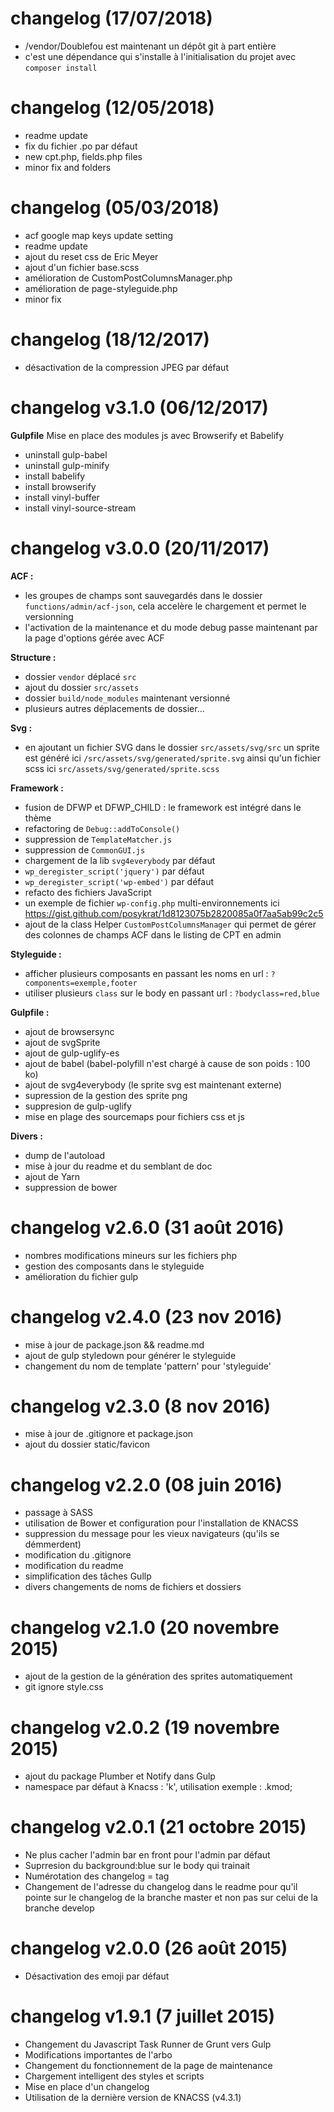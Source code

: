 # changelog  (17/07/2018)

- /vendor/Doublefou est maintenant un dépôt git à part entière
- c'est une dépendance qui s'installe à l'initialisation du projet avec `composer install`

# changelog  (12/05/2018)

- readme update
- fix du fichier .po par défaut
- new cpt.php, fields.php files 
- minor fix and folders 

# changelog  (05/03/2018)

- acf google map keys update setting 
- readme update
- ajout du reset css de Eric Meyer
- ajout d'un fichier base.scss
- amélioration de CustomPostColumnsManager.php
- amélioration de page-styleguide.php
- minor fix

# changelog  (18/12/2017)
- désactivation de la compression JPEG par défaut

# changelog v3.1.0 (06/12/2017)
**Gulpfile**
Mise en place des modules js avec Browserify et Babelify
- uninstall gulp-babel
- uninstall gulp-minify
- install babelify
- install browserify
- install vinyl-buffer
- install vinyl-source-stream

# changelog v3.0.0 (20/11/2017)
**ACF :**
- les groupes de champs sont sauvegardés dans le dossier `functions/admin/acf-json`, cela accelère le chargement et permet le versionning
- l'activation de la maintenance et du mode debug passe maintenant par la page d'options gérée avec ACF

**Structure :**
- dossier `vendor` déplacé `src`
- ajout du dossier `src/assets`
- dossier `build/node_modules` maintenant versionné
- plusieurs autres déplacements de dossier...

**Svg :**
- en ajoutant un fichier SVG dans le dossier `src/assets/svg/src` un sprite est généré ici `/src/assets/svg/generated/sprite.svg` ainsi qu'un fichier scss ici `src/assets/svg/generated/sprite.scss`

**Framework :**
- fusion de DFWP et DFWP_CHILD : le framework est intégré dans le thème
- refactoring de `Debug::addToConsole()`
- suppression de `TemplateMatcher.js`
- suppression de `CommonGUI.js`
- chargement de la lib `svg4everybody` par défaut
- `wp_deregister_script('jquery')` par défaut
- `wp_deregister_script('wp-embed')` par défaut
- refacto des fichiers JavaScript
- un exemple de fichier `wp-config.php` multi-environnements ici https://gist.github.com/posykrat/1d8123075b2820085a0f7aa5ab99c2c5
- ajout de la class Helper `CustomPostColumnsManager` qui permet de gérer des colonnes de champs ACF dans le listing de CPT en admin

**Styleguide :**
- afficher plusieurs composants en passant les noms en url : `?components=exemple,footer`
- utiliser plusieurs `class` sur le body en passant url : `?bodyclass=red,blue`

**Gulpfile :**
- ajout de browsersync
- ajout de svgSprite
- ajout de gulp-uglify-es
- ajout de babel (babel-polyfill n'est chargé à cause de son poids : 100 ko)
- ajout de svg4everybody (le sprite svg est maintenant externe)
- supression de la gestion des sprite png
- suppresion de gulp-uglify
- mise en plage des sourcemaps pour fichiers css et js

**Divers :**
- dump de l'autoload
- mise à jour du readme et du semblant de doc
- ajout de Yarn
- suppression de bower

# changelog v2.6.0 (31 août 2016)
- nombres modifications mineurs sur les fichiers php
- gestion des composants dans le styleguide 
- amélioration du fichier gulp

# changelog v2.4.0 (23 nov 2016)
- mise à jour de package.json && readme.md
- ajout de gulp styledown pour générer le styleguide
- changement du nom de template 'pattern' pour 'styleguide'

# changelog v2.3.0 (8 nov 2016)
- mise à jour de .gitignore et package.json
- ajout du dossier static/favicon

# changelog v2.2.0 (08 juin 2016)
- passage à SASS
- utilisation de Bower et configuration pour l'installation de KNACSS
- suppression du message pour les vieux navigateurs (qu'ils se démmerdent) 
- modification du .gitignore
- modification du readme
- simplification des tâches Gullp
- divers changements de noms de fichiers et dossiers

# changelog v2.1.0 (20 novembre 2015)
- ajout de la gestion de la génération des sprites automatiquement
- git ignore style.css

# changelog v2.0.2 (19 novembre 2015)
- ajout du package Plumber et Notify dans Gulp
- namespace par défaut à Knacss : 'k', utilisation exemple : .kmod;

# changelog v2.0.1 (21 octobre 2015)
- Ne plus cacher l'admin bar en front pour l'admin par défaut
- Suprresion du background:blue sur le body qui trainait
- Numérotation des changelog = tag
- Changement de l'adresse du changelog dans le readme pour qu'il pointe sur le changelog de la branche master et non pas sur celui de la branche develop

# changelog v2.0.0 (26 août 2015)
- Désactivation des emoji par défaut

# changelog v1.9.1 (7 juillet 2015)
- Changement du Javascript Task Runner de Grunt vers Gulp
- Modifications importantes de l'arbo
- Changement du fonctionnement de la page de maintenance
- Chargement intelligent des styles et scripts
- Mise en place d'un changelog
- Utilisation de la dernière version de KNACSS (v4.3.1)